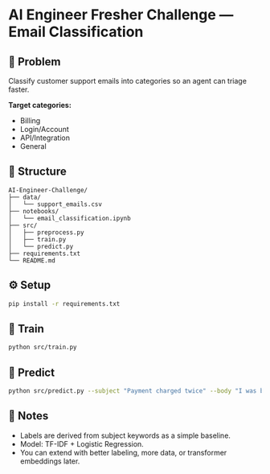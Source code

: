 # AI Engineer Fresher Challenge — Email Classification

## 📌 Problem
Classify customer support emails into categories so an agent can triage faster.

**Target categories:**
- Billing
- Login/Account
- API/Integration
- General

## 📂 Structure
```
AI-Engineer-Challenge/
├── data/
│   └── support_emails.csv
├── notebooks/
│   └── email_classification.ipynb
├── src/
│   ├── preprocess.py
│   ├── train.py
│   └── predict.py
├── requirements.txt
└── README.md
```

## ⚙️ Setup
```bash
pip install -r requirements.txt
```

## 🚀 Train
```bash
python src/train.py
```

## 🔮 Predict
```bash
python src/predict.py --subject "Payment charged twice" --body "I was billed two times for August"
```

## 📝 Notes
- Labels are derived from subject keywords as a simple baseline.
- Model: TF-IDF + Logistic Regression.
- You can extend with better labeling, more data, or transformer embeddings later.
